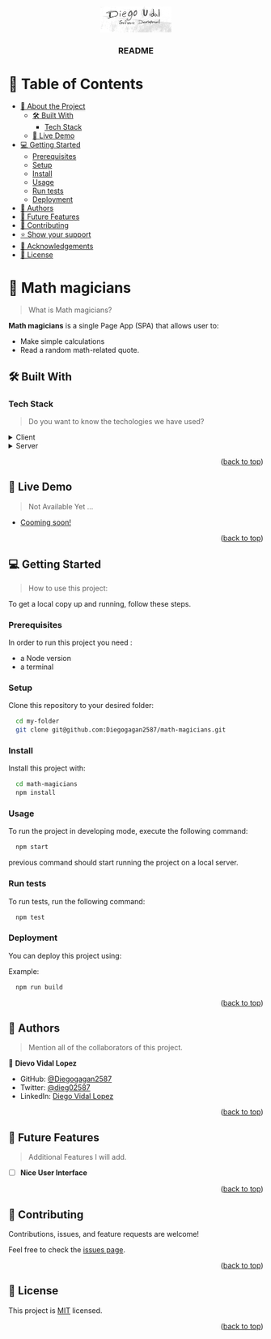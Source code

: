 <a name="readme-top"></a>
<div align="center">
  <img src="mylogo.png" alt="logo" width="140"  height="auto" />
  <br/>

  <h3><b>README</b></h3>

</div>

# 📗 Table of Contents

- [📖 About the Project](#about-project)
  - [🛠 Built With](#built-with)
    - [Tech Stack](#tech-stack)
  - [🚀 Live Demo](#live-demo)
- [💻 Getting Started](#getting-started)
  - [Prerequisites](#prerequisites)
  - [Setup](#setup)
  - [Install](#install)
  - [Usage](#usage)
  - [Run tests](#run-tests)
  - [Deployment](#deployment)
- [👥 Authors](#authors)
- [🔭 Future Features](#future-features)
- [🤝 Contributing](#contributing)
- [⭐️ Show your support](#support)
- [🙏 Acknowledgements](#acknowledgements)
- [📝 License](#license)

# 📖 Math magicians <a name="about-project"></a>

> What is Math magicians?

**Math magicians** is a single Page App (SPA) that allows user to:
- Make simple calculations
- Read a random math-related quote.

## 🛠 Built With <a name="built-with"></a>

### Tech Stack <a name="tech-stack"></a>

> Do you want to know the techologies we have used?

<details>
  <summary>Client</summary>
  <ul>
  <li><a href="https://reactjs.org/">HTML</a></li>
  <li><a href="https://reactjs.org/">CSS</a></li>
  <li><a href="https://reactjs.org/">JavaScript</a></li>
    <li><a href="https://reactjs.org/">React.js</a></li>
  </ul>
</details>

<details>
  <summary>Server</summary>
  <ul>
    <li><a href="https://pages.github.com/">GitHub Pages</a></li>
  </ul>
</details>


<p align="right">(<a href="#readme-top">back to top</a>)</p>


## 🚀 Live Demo <a name="live-demo"></a>

> Not Available Yet ...

- [Cooming soon!](#)

<p align="right">(<a href="#readme-top">back to top</a>)</p>


## 💻 Getting Started <a name="getting-started"></a>

> How to use this project:

To get a local copy up and running, follow these steps.

### Prerequisites

In order to run this project you need :
- a Node version
- a terminal

### Setup

Clone this repository to your desired folder:

```sh
  cd my-folder
  git clone git@github.com:Diegogagan2587/math-magicians.git
```


### Install

Install this project with:

```sh
  cd math-magicians
  npm install
```
### Usage

To run the project in developing mode, execute the following command:

```sh
  npm start
```
previous command should start running the project on a local server.

### Run tests

To run tests, run the following command:


```sh
  npm test
```


### Deployment

You can deploy this project using:

Example:

```sh
  npm run build
```

<p align="right">(<a href="#readme-top">back to top</a>)</p>


## 👥 Authors <a name="authors"></a>

> Mention all of the collaborators of this project.

👤 **Dievo Vidal Lopez**

- GitHub: [@Diegogagan2587](https://github.com/Diegogagan2587)
- Twitter: [@dieg02587](https://twitter.com/dieg02587)
- LinkedIn: [Diego Vidal Lopez](https://www.linkedin.com/in/diego-vidal2587/?locale=en_US)

<p align="right">(<a href="#readme-top">back to top</a>)</p>


## 🔭 Future Features <a name="future-features"></a>

> Additional Features I will add.

- [ ] **Nice User Interface**


<p align="right">(<a href="#readme-top">back to top</a>)</p>



## 🤝 Contributing <a name="contributing"></a>

Contributions, issues, and feature requests are welcome!

Feel free to check the [issues page](https://github.com/Diegogagan2587/math-magicians/issues).

<p align="right">(<a href="#readme-top">back to top</a>)</p>


## 📝 License <a name="license"></a>

This project is [MIT](./LICENSE) licensed.

<p align="right">(<a href="#readme-top">back to top</a>)</p>
